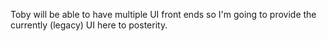 Toby will be able to have multiple UI front ends so I'm going to provide the
currently (legacy) UI here to posterity.
